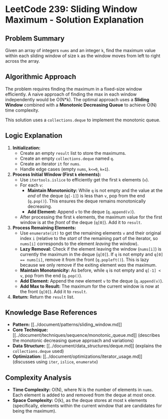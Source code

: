 # LeetCode 239: Sliding Window Maximum - Solution Explanation

## Problem Summary

Given an array of integers `nums` and an integer `k`, find the maximum value within each sliding window of size `k` as the window moves from left to right across the array.

## Algorithmic Approach

The problem requires finding the maximum in a fixed-size window efficiently. A naive approach of finding the max in each window independently would be O(N*k). The optimal approach uses a **Sliding Window** combined with a **Monotonic Decreasing Queue** to achieve O(N) time complexity.

This solution uses a `collections.deque` to implement the monotonic queue.

## Logic Explanation

1.  **Initialization:**
    *   Create an empty `result` list to store the maximums.
    *   Create an empty `collections.deque` named `q`.
    *   Create an iterator `it` for `nums`.
    *   Handle edge cases (empty `nums`, `k<=0`, `k=1`).
2.  **Process Initial Window (First `k` elements):**
    *   Use `itertools.islice` to efficiently get the first `k` elements (`v`).
    *   For each `v`:
        *   **Maintain Monotonicity:** While `q` is not empty and the value at the *end* of the deque (`q[-1]`) is less than `v`, pop from the end (`q.pop()`). This ensures the deque remains monotonically decreasing.
        *   **Add Element:** Append `v` to the deque (`q.append(v)`).
    *   After processing the first `k` elements, the maximum value for the first window is at the *front* of the deque (`q[0]`). Add it to `result`.
3.  **Process Remaining Elements:**
    *   Use `enumerate(it)` to get the remaining elements `v` and their original index `i` (relative to the *start* of the remaining part of the iterator, so `nums[i]` corresponds to the element *leaving* the window).
    *   **Lazy Removal:** Check if the element leaving the window (`nums[i]`) is currently the maximum in the deque (`q[0]`). If `q` is not empty and `q[0] == nums[i]`, remove it from the front (`q.popleft()`). This is lazy because we only remove if the exiting element *was* the maximum.
    *   **Maintain Monotonicity:** As before, while `q` is not empty and `q[-1] < v`, pop from the end (`q.pop()`).
    *   **Add Element:** Append the new element `v` to the deque (`q.append(v)`).
    *   **Add Max to Result:** The maximum for the current window is now at the front (`q[0]`). Add it to `result`.
4.  **Return:** Return the `result` list.

## Knowledge Base References

*   **Pattern:** [[../document/patterns/sliding_window.md]]
*   **Core Technique:** [[../document/techniques/sequence/monotonic_queue.md]] (describes the monotonic decreasing queue approach and variations)
*   **Data Structure:** [[../document/data_structures/deque.md]] (explains the `collections.deque` used)
*   **Optimization:** [[../document/optimizations/iterator_usage.md]] (discusses using `iter`, `islice`, `enumerate`)

## Complexity Analysis

*   **Time Complexity:** O(N), where N is the number of elements in `nums`. Each element is added to and removed from the deque at most once.
*   **Space Complexity:** O(k), as the deque stores at most `k` elements (specifically, elements within the current window that are candidates for being the maximum). 